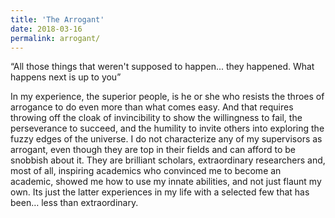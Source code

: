 ```yaml
---
title: 'The Arrogant'
date: 2018-03-16
permalink: arrogant/
---
```



“All those things that weren't supposed to happen... they happened. What happens next is up to you”

In my experience, the superior people, is he or she who resists the throes of arrogance to do even more than what comes easy. And that requires throwing off the cloak of invincibility to show the willingness to fail, the perseverance to succeed, and the humility to invite others into exploring the fuzzy edges of the universe. I do not characterize any of my supervisors as arrogant, even though they are top in their fields and can afford to be snobbish about it. They are brilliant scholars, extraordinary researchers and, most of all, inspiring academics who convinced me to become an academic, showed me how to use my innate abilities, and not just flaunt my own. Its just the latter experiences in my life with a selected few that has been… less than extraordinary.

